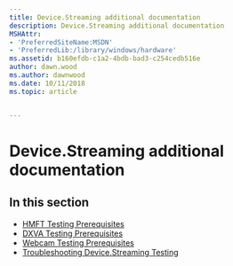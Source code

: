 ```yaml
---
title: Device.Streaming additional documentation
description: Device.Streaming additional documentation
MSHAttr:
- 'PreferredSiteName:MSDN'
- 'PreferredLib:/library/windows/hardware'
ms.assetid: b160efdb-c1a2-4bdb-bad3-c254cedb516e
author: dawn.wood
ms.author: dawnwood
ms.date: 10/11/2018
ms.topic: article


---
```


# Device.Streaming additional documentation


## <span id="in_this_section"></span>In this section


-   [HMFT Testing Prerequisites](hmft-testing-prerequisites.md)
-   [DXVA Testing Prerequisites](dxva-testing-prerequisites.md)
-   [Webcam Testing Prerequisites](webcam-testing-prerequisites.md)
-   [Troubleshooting Device.Streaming Testing](troubleshooting-devicestreaming-testing.md)

 

 






